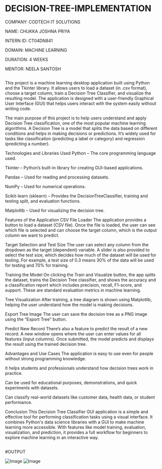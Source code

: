 # DECISION-TREE-IMPLEMENTATION

COMPANY: CODTECH IT SOLUTIONS

NAME: CHUKKA JOSHNA PRIYA

INTERN ID: CT04DN841

DOMAIN: MACHINE LEARNING

DURATION: 4 WEEKS

MENTOR: NEELA SANTOSH

##
This project is a machine learning desktop application built using Python and the Tkinter library. It allows users to load a dataset (in .csv format), choose a target column, train a Decision Tree Classifier, and visualize the resulting model. The application is designed with a user-friendly Graphical User Interface (GUI) that helps users interact with the system easily without writing code.

The main purpose of this project is to help users understand and apply Decision Tree classification, one of the most popular machine learning algorithms. A Decision Tree is a model that splits the data based on different conditions and helps in making decisions or predictions. It’s widely used for tasks like classification (predicting a label or category) and regression (predicting a number).

Technologies and Libraries Used
Python – The core programming language used.

Tkinter – Python’s built-in library for creating GUI-based applications.

Pandas – Used for reading and processing datasets.

NumPy – Used for numerical operations.

Scikit-learn (sklearn) – Provides the DecisionTreeClassifier, training and testing split, and evaluation functions.

Matplotlib – Used for visualizing the decision tree.

Features of the Application
CSV File Loader
The application provides a button to load a dataset (CSV file). Once the file is loaded, the user can see which file is selected and can choose the target column, which is the output column we want to predict.

Target Selection and Test Size
The user can select any column from the dropdown as the target (dependent) variable. A slider is also provided to select the test size, which decides how much of the dataset will be used for testing. For example, a test size of 0.3 means 30% of the data will be used for testing and 70% for training.

Training the Model
On clicking the Train and Visualize button, the app splits the dataset, trains the Decision Tree classifier, and shows the accuracy and a classification report which includes precision, recall, F1-score, and support. These are standard evaluation metrics in machine learning.

Tree Visualization
After training, a tree diagram is shown using Matplotlib, helping the user understand how the model is making decisions.

Export Tree Image
The user can save the decision tree as a PNG image using the “Export Tree” button.

Predict New Record
There’s also a feature to predict the result of a new record. A new window opens where the user can enter values for all features (input columns). Once submitted, the model predicts and displays the result using the trained decision tree.

Advantages and Use Cases
The application is easy to use even for people without strong programming knowledge.

It helps students and professionals understand how decision trees work in practice.

Can be used for educational purposes, demonstrations, and quick experiments with datasets.

Can classify real-world datasets like customer data, health data, or student performance.

Conclusion
This Decision Tree Classifier GUI application is a simple and effective tool for performing classification tasks using a visual interface. It combines Python's data science libraries with a GUI to make machine learning more accessible. With features like model training, evaluation, visualization, and prediction, it provides a full workflow for beginners to explore machine learning in an interactive way.

##

#OUTPUT

![Image](https://github.com/user-attachments/assets/44b850e5-911c-4854-b10a-659b0c7f00e1)
![Image](https://github.com/user-attachments/assets/a431c547-f70a-4247-a321-6618dc0d9d0c)
